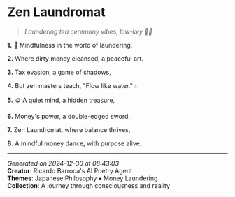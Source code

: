 # Zen Laundromat

> *Laundering tea ceremony vibes, low-key 🍵💸*

**1.** 🧠 Mindfulness in the world of laundering,


**2.** Where dirty money cleansed, a peaceful art.


**3.** Tax evasion, a game of shadows,


**4.** But zen masters teach, "Flow like water." 💧


**5.** 🪙  A quiet mind, a hidden treasure,


**6.** Money's power, a double-edged sword.


**7.** Zen Laundromat, where balance thrives,


**8.** A mindful money dance, with purpose alive.



---

*Generated on 2024-12-30 at 08:43:03*  
**Creator**: Ricardo Barroca's AI Poetry Agent  
**Themes**: Japanese Philosophy • Money Laundering  
**Collection**: A journey through consciousness and reality